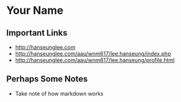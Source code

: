 # Your Name

## Important Links

- http://hanseunglee.com
- http://hanseunglee.com/aau/wnm617/lee.hanseung/index.php
- http://hanseunglee.com/aau/wnm617/lee.hanseung/profile.html

## Perhaps Some Notes

- Take note of how markdown works